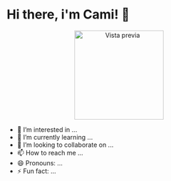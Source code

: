 # Hi there, i'm Cami!  👋

<p align="center">
  <img src="https://co.pinterest.com/pin/231794712066978822/" alt="Vista previa" width="200"/>
</p>

- 👀 I’m interested in ...
- 🌱 I’m currently learning ...
- 💞️ I’m looking to collaborate on ...
- 📫 How to reach me ...
- 😄 Pronouns: ...
- ⚡ Fun fact: ...
